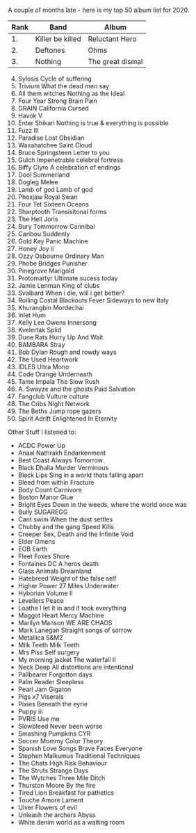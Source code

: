  A couple of months late - here is my top 50 album list for 2020. 

| Rank | Band             | Album          |
| ---- | ---------------- | -------------- |
| 1.   | Killer be killed |	Reluctant Hero |
| 2.| Deftones | Ohms |
| 3.| Nothing | The great dismal |
4.	Sylosis	Cycle of suffering
5.	Trivium	What the dead men say
6.	All them witches	Nothing as the Ideal
7.	Four Year Strong	Brain Pain
8.	DRAIN	California Cursed
9.	Havok	V
10.	Enter Shikari	Nothing is true & everything is possible
11.	Fuzz	III
12.	Paradise Lost	Obsidian
13.	Waxahatchee	Saint Cloud
14.	Bruce Springsteen	Letter to you
15.	Gulch	Impenetrable celebral fortress
16.	Biffy Clyro	A celebration of endings
17.	Dool	Summerland
18.	Dogleg	Melee
19.	Lamb of god	Lamb of god
20.	Phoxjaw	Royal Swan
21.	Four Tet	Sixteen Oceans
22.	Sharptooth	Transisitonal forms
23.	The Hell	Joris
24.	Bury Tommorrow	Cannibal
25.	Caribou	Suddenly
26.	Gold Key	Panic Machine
27.	Honey Joy	ii
28.	Ozzy Osbourne	Ordinary Man
29.	Phobe Bridges	Punisher
30.	Pinegrove	Marigold
31.	Protomartyr	Ultimate sucess today
32.	Jamie Lenman	King of clubs
33.	Svalbard	When i die, will i get better?
34.	Rolling Costal Blackouts Fever	Sideways to new Italy
35.	Khurangbin	Mordechai
36.	Inlet	Hum
37.	Kelly Lee Owens	Innersong
38.	Kvelertak	Splid
39.	Dune Rats	Hurry Up And Wait
40.	BAMBARA	Stray
41.	Bob Dylan	Rough and rowdy ways
42.	The Used	Heartwork
43.	IDLES	Ultra Mono
44.	Code Orange	Underneath
45.	Tame Impala	The Slow Rush
46.	A. Swayze and the ghosts	Paid Salvation
47.	Fangclub	Vulture culture
48.	The Cribs	Night Network
49.	The Beths	Jump rope gazers
50.	Spirit Adrift	Enlightened In Eternity

Other Stuff I listened to:

* ACDC	Power Up
* Anaal Nathrakh	Endarkenment
* Best Coast	Always Tomorrow
* Black Dhalia Murder	Verminous
* Black Lips	Sing in a world thats falling apart
* Bleed from within	Fracture
* Body Count	Carnivore
* Boston Manor	Glue
* Bright Eyes	Down in the weeds, where the world once was
* Bully	SUGAREGG
* Cant swim	When the dust settles
* Chubby and the gang	Speed Kills
* Creeper	Sex, Death and the Infinite Void
* Elder	Omens
* EOB	Earth
* Fleet Foxes	Shore
* Fontaines DC	A heros death
* Glass Animals	Dreamland
* Hatebreed	Weight of the false self
* Higher Power	27 Miles Underwater
* Hyborian	Volume II
* Levellers	Peace
* Loathe	I let it in and it took everything
* Maggot Heart	Mercy Machine
* Marilyn Manson	WE ARE CHAOS
* Mark Lanegan	Straight songs of sorrow
* Metallica	S&M2
* Milk Teeth	Milk Teeth
* Mrs Piss	Self surgery
* My morning jacket	The waterfall II
* Neck Deep	All distortions are intentional
* Pallbearer	Forgotton days
* Palm Reader	Sleepless
* Pearl Jam	Gigaton
* Pigs x7	Viserals
* Pixies	Beneath the eyrie
* Puppy	iii
* PVRIS	Use me
* Slowbleed	Never been worse
* Smashing Pumpkins	CYR
* Soccer Mommy	Color Theory
* Spanish Love Songs	Brave Faces Everyone
* Stephen Malkumus	Traditional Techniques
* The Chats	High Risk Behaviour
* The Struts	Strange Days
* The Wytches	Three Mile Ditch
* Thurston Moore	By the fire
* Tired Lion	Breakfast for pathetics
* Touche Amore	Lament
* Ulver	Flowers of evil
* Unleash the archers	Abyss
* White denim	world as a waiting room

